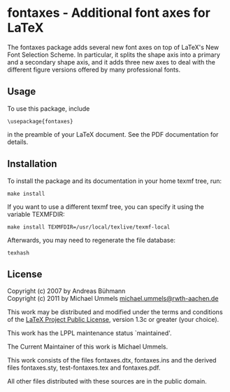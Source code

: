 fontaxes - Additional font axes for LaTeX
=========================================

The fontaxes package adds several new font axes on top of LaTeX's New Font
Selection Scheme. In particular, it splits the shape axis into a primary and
a secondary shape axis, and it adds three new axes to deal with the different
figure versions offered by many professional fonts.

Usage
-----

To use this package, include

    \usepackage{fontaxes}

in the preamble of your LaTeX document. See the PDF documentation for details.

Installation
------------

To install the package and its documentation in your home texmf tree, run:

    make install

If you want to use a different texmf tree, you can specify it using the
variable TEXMFDIR:

    make install TEXMFDIR=/usr/local/texlive/texmf-local

Afterwards, you may need to regenerate the file database:

    texhash

License
-------

Copyright (c) 2007 by Andreas Bühmann  
Copyright (c) 2011 by Michael Ummels <michael.ummels@rwth-aachen.de>

This work may be distributed and modified under the terms and conditions of the
[LaTeX Project Public License][LPPL], version 1.3c or greater (your choice).

[LPPL]: http://www.latex-project.org/lppl/

This work has the LPPL maintenance status `maintained'.

The Current Maintainer of this work is Michael Ummels.

This work consists of the files fontaxes.dtx, fontaxes.ins and
the derived files fontaxes.sty, test-fontaxes.tex and fontaxes.pdf.

All other files distributed with these sources are in the public domain.
